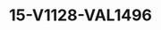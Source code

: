 ---
title: 15-V1128-VAL1496
image: 15-V1128-VAL1496.jpg
brand: valentini-couture
layout: vestito
---
